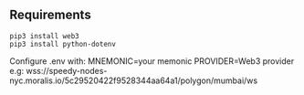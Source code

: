 ## Requirements

```
pip3 install web3
pip3 install python-dotenv
```

Configure .env with:
MNEMONIC=your memonic
PROVIDER=Web3 provider e.g: wss://speedy-nodes-nyc.moralis.io/5c29520422f9528344aa64a1/polygon/mumbai/ws